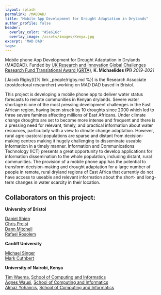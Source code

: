 ```yaml
---
layout: splash
permalink: /MADDAD/
title: "Mobile App Development for Drought Adaptation in Drylands"
author_profile: false
header:
  overlay_color: "#5e616c"
  overlay_image: /assets/images/Kenya.jpg
excerpt: 'MAD DAD'
tags:
---
```


Mobile phone App Development for Drought Adaptation in Drylands (MADDAD). Funded by [UK Research and Innovation Global Challenges Research Fund Translational Award (GRTA)](https://www.ukri.org/research/global-challenges-research-fund/gcrf-global-research-translation-awards/), **K. Michaelides (PI)** _2019-2021_ 

[Jacob Rigby]({% link _people/rigby.md %}) is the Research Associate (postdoctoral researcher) working on MAD DAD based in Bristol.

This project is developing a mobile phone app to deliver water status forecasts to remote communities in Kenyan drylands. Severe water shortage is one of the most pressing development challenges in the East African region, having been struck by 10 droughts since 2000 which led to three severe famines affecting millions of East Africans. Under climate change droughts are set to become more intense and frequent and there is a pressing need for relevant, timely, and practical information about water resources, particularly with a view to climate change adaptation. However, rural agro-pastoral populations are sparse and distant from decision-making centres making it hugely challenging to disseminate useable information in a timely manner. Information and Communications Technology (ICT) presents a great opportunity to develop applications for information dissemination to the whole population, including distant, rural communities. The provision of a mobile phone app has the potential to transform decision-making and drought adaptation for a large number of people in remote, rural dryland regions of East Africa that currently do not have access to useable and relevant information about the short- and long-term changes in water scarcity in their location. 

## Collaborators on this project:<br>

**University of Bristol**

[Daniel Shien](http://www.bristol.ac.uk/engineering/people/daniel-schien/) <br> 
[Chris Preist](http://www.bris.ac.uk/engineering/people/chris-w-preist/index.html)<br> 
[Dann Mitchell](http://www.bristol.ac.uk/geography/people/dann-m-mitchell/overview.html)<br> 
[Rafael Rosolem](http://www.bristol.ac.uk/engineering/people/rafael-rosolem/overview.html)<br>

**Cardiff University**

[Michael Singer](https://singer.eri.ucsb.edu/people/singer/)<br>
[Mark Cuthbert](https://www.cardiff.ac.uk/people/view/617129-cuthbert-mark)<br>

**University of Nairobi, Kenya**

[Tim Waema](https://profiles.uonbi.ac.ke/waema/biocv), [School of Computing and Informatics](https://sci.uonbi.ac.ke/)<br>
[Agnes Wausi](https://profiles.uonbi.ac.ke/wausi), [School of Computing and Informatics](https://sci.uonbi.ac.ke/)<br>
[Almaz Yohannis](https://profiles.uonbi.ac.ke/ayohannis), [School of Computing and Informatics](https://sci.uonbi.ac.ke/)<br>